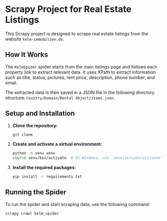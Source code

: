 # Scrapy Project for Real Estate Listings

This Scrapy project is designed to scrape real estate listings from the website `kelm-immobilien.de`.

## How It Works

The `KelmSpider` spider starts from the main listings page and follows each property link to extract relevant data. It uses XPath to extract information such as title, status, pictures, rent price, description, phone number, and email.

The extracted data is then saved in a JSON file in the following directory structure: `Country/Domain/Rental Object/items.json`.

## Setup and Installation

1. **Clone the repository:**

    ```sh
    git clone 
    ```

2. **Create and activate a virtual environment:**

    ```sh
    python -m venv venv
    source venv/bin/activate  # On Windows, use `venv\Scripts\activate`
    ```

3. **Install the required packages:**

    ```sh
    pip install -r requirements.txt
    ```



## Running the Spider

To run the spider and start scraping data, use the following command:

```sh
scrapy crawl kelm_spider